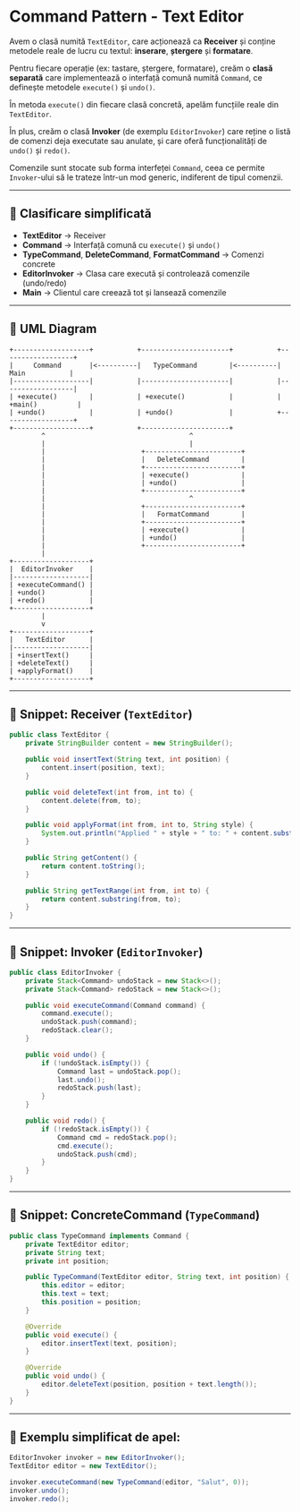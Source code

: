 # Command Pattern - Text Editor

Avem o clasă numită `TextEditor`, care acționează ca **Receiver** și conține metodele reale de lucru cu textul: **inserare**, **ștergere** și **formatare**.

Pentru fiecare operație (ex: tastare, ștergere, formatare), creăm o **clasă separată** care implementează o interfață comună numită `Command`, ce definește metodele `execute()` și `undo()`.

În metoda `execute()` din fiecare clasă concretă, apelăm funcțiile reale din `TextEditor`.

În plus, creăm o clasă **Invoker** (de exemplu `EditorInvoker`) care reține o listă de comenzi deja executate sau anulate, și care oferă funcționalități de `undo()` și `redo()`.

Comenzile sunt stocate sub forma interfeței `Command`, ceea ce permite `Invoker`-ului să le trateze într-un mod generic, indiferent de tipul comenzii.

---

## 🧩 Clasificare simplificată

- **TextEditor** → Receiver
- **Command** → Interfață comună cu `execute()` și `undo()`
- **TypeCommand**, **DeleteCommand**, **FormatCommand** → Comenzi concrete
- **EditorInvoker** → Clasa care execută și controlează comenzile (undo/redo)
- **Main** → Clientul care creează tot și lansează comenzile

---

## 📐 UML Diagram

```text
+-------------------+           +----------------------+           +------------------+
|     Command       |<----------|   TypeCommand        |<----------|   Main           |
|-------------------|           |----------------------|           |------------------|
| +execute()        |           | +execute()           |           | +main()          |
| +undo()           |           | +undo()              |           +------------------+
+-------------------+           +----------------------+
        ^                                    ^
        |                                    |
        |                        +------------------------+
        |                        |   DeleteCommand        |
        |                        +------------------------+
        |                        | +execute()             |
        |                        | +undo()                |
        |                        +------------------------+
        |                                    ^
        |                        +------------------------+
        |                        |   FormatCommand        |
        |                        +------------------------+
        |                        | +execute()             |
        |                        | +undo()                |
        |                        +------------------------+
        |
+-------------------+
|  EditorInvoker    |
|-------------------|
| +executeCommand() |
| +undo()           |
| +redo()           |
+-------------------+
        |
        v
+-------------------+
|   TextEditor      |
|-------------------|
| +insertText()     |
| +deleteText()     |
| +applyFormat()    |
+-------------------+
```

---

## 📄 Snippet: Receiver (`TextEditor`)

```java
public class TextEditor {
    private StringBuilder content = new StringBuilder();

    public void insertText(String text, int position) {
        content.insert(position, text);
    }

    public void deleteText(int from, int to) {
        content.delete(from, to);
    }

    public void applyFormat(int from, int to, String style) {
        System.out.println("Applied " + style + " to: " + content.substring(from, to));
    }

    public String getContent() {
        return content.toString();
    }

    public String getTextRange(int from, int to) {
        return content.substring(from, to);
    }
}
```

---

## 📄 Snippet: Invoker (`EditorInvoker`)

```java
public class EditorInvoker {
    private Stack<Command> undoStack = new Stack<>();
    private Stack<Command> redoStack = new Stack<>();

    public void executeCommand(Command command) {
        command.execute();
        undoStack.push(command);
        redoStack.clear();
    }

    public void undo() {
        if (!undoStack.isEmpty()) {
            Command last = undoStack.pop();
            last.undo();
            redoStack.push(last);
        }
    }

    public void redo() {
        if (!redoStack.isEmpty()) {
            Command cmd = redoStack.pop();
            cmd.execute();
            undoStack.push(cmd);
        }
    }
}
```

---

## 📄 Snippet: ConcreteCommand (`TypeCommand`)

```java
public class TypeCommand implements Command {
    private TextEditor editor;
    private String text;
    private int position;

    public TypeCommand(TextEditor editor, String text, int position) {
        this.editor = editor;
        this.text = text;
        this.position = position;
    }

    @Override
    public void execute() {
        editor.insertText(text, position);
    }

    @Override
    public void undo() {
        editor.deleteText(position, position + text.length());
    }
}
```

---

## 🔁 Exemplu simplificat de apel:

```java
EditorInvoker invoker = new EditorInvoker();
TextEditor editor = new TextEditor();

invoker.executeCommand(new TypeCommand(editor, "Salut", 0));
invoker.undo();
invoker.redo();
```

